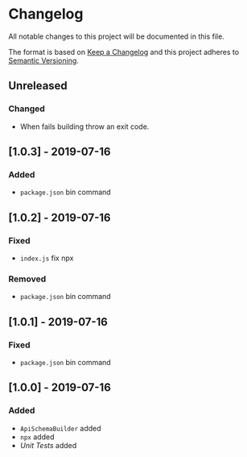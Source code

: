 # Changelog

All notable changes to this project will be documented in this file.

The format is based on [Keep a Changelog](http://keepachangelog.com/en/1.0.0/)
and this project adheres to [Semantic Versioning](http://semver.org/spec/v2.0.0.html).

## Unreleased
### Changed
- When fails building throw an exit code.

## [1.0.3] - 2019-07-16
### Added
- `package.json` bin command

## [1.0.2] - 2019-07-16
### Fixed
- `index.js` fix npx

### Removed
- `package.json` bin command

## [1.0.1] - 2019-07-16
### Fixed
- `package.json` bin command

## [1.0.0] - 2019-07-16
### Added
- `ApiSchemaBuilder` added
- `npx` added
- *Unit Tests* added